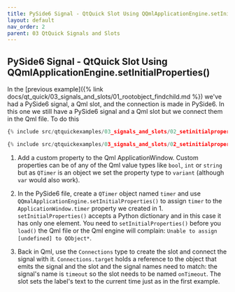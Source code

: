 ```yaml
---
title: PySide6 Signal - QtQuick Slot Using QQmlApplicationEngine.setInitialProperties()
layout: default
nav_order: 2
parent: 03 QtQuick Signals and Slots
---
```


## PySide6 Signal - QtQuick Slot Using QQmlApplicationEngine.setInitialProperties()

In the [previous example]({% link docs/qt_quick/03_signals_and_slots/01_rootobject_findchild.md %}) we've had a PySide6 signal, a Qml slot, and the connection is made in PySide6. In this one we still have a  PySide6 signal and a Qml slot but we connect them in the Qml file. To do this

```qml
{% include src/qtquickexamples/03_signals_and_slots/02_setinitialproperties.qml %}
```

```python
{% include src/qtquickexamples/03_signals_and_slots/02_setinitialproperties.py %}
```

1. Add a custom property to the Qml ApplicationWindow. Custom properties can be of any of the Qml value types like `bool`, `int` or `string` but as `QTimer` is an object we set the property type to `variant` (although `var` would also work).

2. In the PySide6 file, create a `QTimer` object named `timer` and use `QQmalApplicationEngine.setInitialProperties()` to assign `timer` to the `ApplicationWindow.timer` property we created in 1. `setInitialProperties()` accepts a Python dictionary and in this case it has only one element. You need to `setInitialProperties()` before you `load()` the Qml file or the Qml engine will complain: `Unable to assign [undefined] to QObject*`.

3. Back in Qml, use the `Connections` type to create the slot and connect the signal with it. `Connections.target` holds a reference to the object that emits the signal and the slot and the signal names need to match: the signal's name is `timeout` so the slot needs to be named `onTimeout`. The slot sets the label's text to the current time just as in the first example.